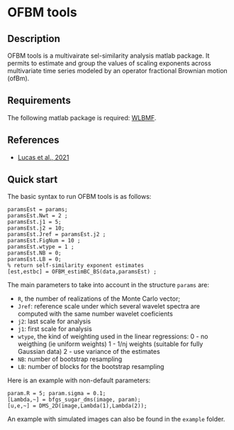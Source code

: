 OFBM tools
===

## Description
OFBM tools is a multivairate sel-similarity analysis matlab package. It permits to estimate and group the values of scaling exponents across multivariate time series modeled by an operator fractional Brownian motion (ofBm).

## Requirements
The following matlab package is required: [WLBMF](https://www.irit.fr/~Herwig.Wendt/software.html).

## References
  - [Lucas et al., 2021](https://www.irit.fr/~Herwig.Wendt/data/LucasEUSIPCO2021.pdf)
  
## Quick start
The basic syntax to run OFBM tools is as follows:

```
paramsEst = params;
paramsEst.Nwt = 2 ;
paramsEst.j1 = 5;
paramsEst.j2 = 10;
paramsEst.Jref = paramsEst.j2 ;
paramsEst.FigNum = 10 ;
paramsEst.wtype = 1 ;
paramsEst.NB = 0;
paramsEst.LB = 0;
% return self-similarity exponent estimates
[est,estbc] = OFBM_estimBC_BS(data,paramsEst) ;
```



The main parameters to take into account in the structure `params` are:

  - `R`, the number of realizations of the Monte Carlo vector;
  - `Jref`: reference scale under which several wavelet spectra are computed with the same number wavelet coeficients
  - `j2`: last scale for analysis
  - `j1`: first scale for analysis
  - `wtype`, the kind of weighting used in the linear
                   regressions:
                       0 -  no weigthing  (ie uniform weights)
                       1 -  1/nj weights  (suitable for fully Gaussian data)
                       2 -  use variance of the estimates
  - `NB`: number of bootstrap resampling
  - `LB`: number of blocks for the bootstrap resampling
  

    
Here is an example with non-default parameters:
```
param.R = 5; param.sigma = 0.1;
[Lambda,~] = bfgs_sugar_dms(image, param);
[u,e,~] = DMS_2D(image,Lambda(1),Lambda(2));
```
An example with simulated images can also be found in the `example` folder.
